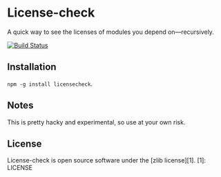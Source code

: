 License-check
==================
A quick way to see the licenses of modules you depend on—recursively.

[![Build Status](https://secure.travis-ci.org/marcello3d/node-licensecheck.png)](http://travis-ci.org/marcello3d/node-licensecheck)

Installation
------------
`npm -g install licensecheck`.

Notes
-----

This is pretty hacky and experimental, so use at your own risk.

License
-------
License-check is open source software under the [zlib license][1].
[1]: LICENSE
